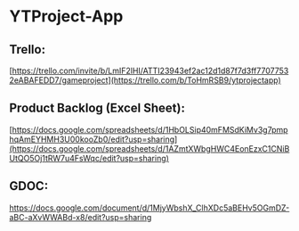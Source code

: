 # YTProject-App

## Trello:  
[https://trello.com/invite/b/LmIF2lHI/ATTI23943ef2ac12d1d87f7d3ff77077532eABAFEDD7/gameproject](https://trello.com/b/ToHmRSB9/ytprojectapp)

## Product Backlog (Excel Sheet):  
[https://docs.google.com/spreadsheets/d/1HbOLSip40mFMSdKiMv3g7pmphqAmEYHMH3U00kooZb0/edit?usp=sharing](https://docs.google.com/spreadsheets/d/1AZmtXWbgHWC4EonEzxC1CNiBUtQO5Oj1tRW7u4FsWqc/edit?usp=sharing)

## GDOC:  
https://docs.google.com/document/d/1MjyWbshX_ClhXDc5aBEHv5OGmDZ-aBC-aXvWWABd-x8/edit?usp=sharing
